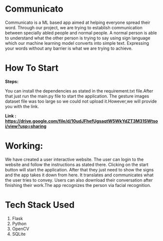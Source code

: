 # Communicato

Communicato is a ML based app aimed at helping everyone spread their word. Through our project, we are trying to establish communication between specially abled people and normal people. A normal person is able to understand what the other person is trying to say using sign language which our machine learning model converts into simple text. Expressing your words without any barrier is what we are trying to achieve.
 
# How To Start

**Steps:**


You can install the dependencies as stated in the requirement.txt file.After that just run the main.py file to start the application.
The gesture images dataset file was too large so we could not upload it.However,we will provide you with the link.

**Link : https://drive.google.com/file/d/10udJFhefUgsaqtW5WkYdZT3M31SWtsoi/view?usp=sharing** 

# Working:

We have created a user interactive website. The user can login to the website and follow the instructions as stated there. Clicking on the start button will start the application. After that they just need to show the signs and the app takes it down from here. It translates and communicates what the user tries to convey. Users can also download their conversation after finishing their work.The app recognizes the person via facial recognition.

# Tech Stack Used

1. Flask
2. Python
3. OpenCV
4. SQLite
